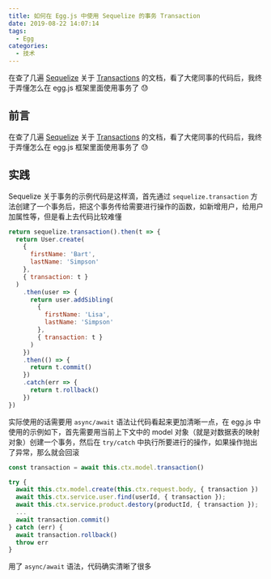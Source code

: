 ```yaml
---
title: 如何在 Egg.js 中使用 Sequelize 的事务 Transaction
date: 2019-08-22 14:07:14
tags:
  - Egg
categories:
  - 技术
---
```


在查了几遍 [Sequelize](https://sequelize.org/) 关于 [Transactions](https://sequelize.org/master/manual/transactions.html) 的文档，看了大佬同事的代码后，我终于弄懂怎么在 egg.js 框架里面使用事务了 😓

<!--more-->

## 前言

在查了几遍 [Sequelize](https://sequelize.org/) 关于 [Transactions](https://sequelize.org/master/manual/transactions.html) 的文档，看了大佬同事的代码后，我终于弄懂怎么在 egg.js 框架里面使用事务了 😓

## 实践

Sequelize 关于事务的示例代码是这样滴，首先通过 `sequelize.transaction` 方法创建了一个事务后，把这个事务传给需要进行操作的函数，如新增用户，给用户加属性等，但是看上去代码比较难懂

```js
return sequelize.transaction().then(t => {
  return User.create(
    {
      firstName: 'Bart',
      lastName: 'Simpson'
    },
    { transaction: t }
  )
    .then(user => {
      return user.addSibling(
        {
          firstName: 'Lisa',
          lastName: 'Simpson'
        },
        { transaction: t }
      )
    })
    .then(() => {
      return t.commit()
    })
    .catch(err => {
      return t.rollback()
    })
})
```

实际使用的话需要用 `async/await` 语法让代码看起来更加清晰一点，在 egg.js 中使用的示例如下，首先需要用当前上下文中的 model 对象（就是对数据表的映射对象）创建一个事务，然后在 `try/catch` 中执行所要进行的操作，如果操作抛出了异常，那么就会回滚

```js
const transaction = await this.ctx.model.transaction()

try {
  await this.ctx.model.create(this.ctx.request.body, { transaction })
  await this.ctx.service.user.find(userId, { transaction });
  await this.ctx.service.product.destory(productId, { transaction });
  ...
  await transaction.commit()
} catch (err) {
  await transaction.rollback()
  throw err
}
```

用了 `async/await` 语法，代码确实清晰了很多
